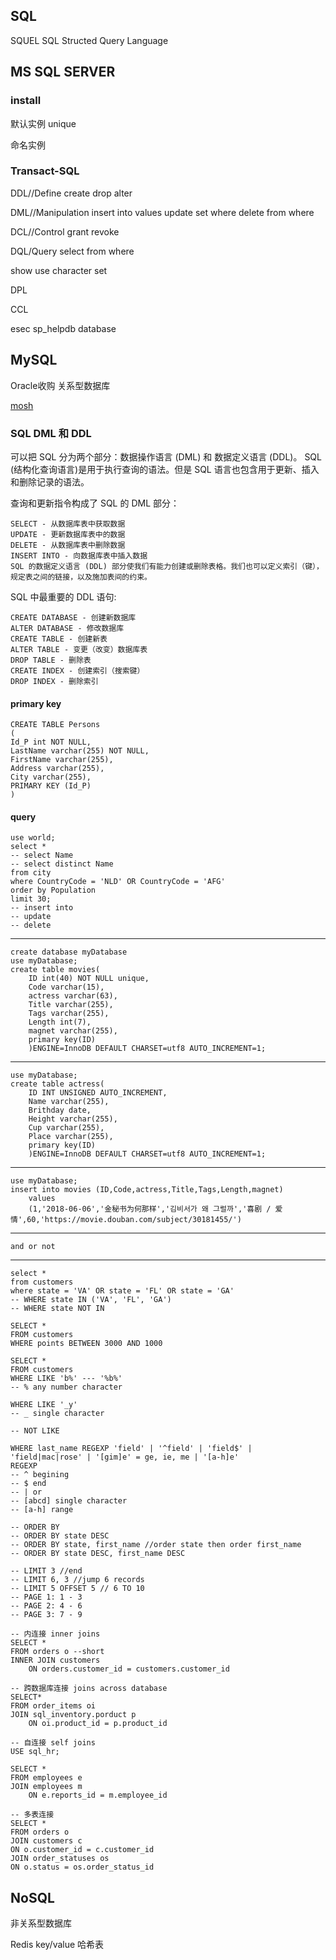 ## SQL

SQUEL SQL
Structed Query Language

## MS SQL SERVER

### install 
默认实例 unique

命名实例

### Transact-SQL

DDL//Define
create
drop
alter

DML//Manipulation
insert into  values
update set where
delete from where

DCL//Control
grant 
revoke

DQL/Query
select from where

show
use
character set

DPL

CCL

esec sp_helpdb database

## MySQL

Oracle收购
关系型数据库

[mosh](https://www.bilibili.com/video/BV1UE41147KC)

### SQL DML 和 DDL
可以把 SQL 分为两个部分：数据操作语言 (DML) 和 数据定义语言 (DDL)。
SQL (结构化查询语言)是用于执行查询的语法。但是 SQL 语言也包含用于更新、插入和删除记录的语法。

查询和更新指令构成了 SQL 的 DML 部分：

    SELECT - 从数据库表中获取数据
    UPDATE - 更新数据库表中的数据
    DELETE - 从数据库表中删除数据
    INSERT INTO - 向数据库表中插入数据
    SQL 的数据定义语言 (DDL) 部分使我们有能力创建或删除表格。我们也可以定义索引（键），规定表之间的链接，以及施加表间的约束。

SQL 中最重要的 DDL 语句:

    CREATE DATABASE - 创建新数据库
    ALTER DATABASE - 修改数据库
    CREATE TABLE - 创建新表
    ALTER TABLE - 变更（改变）数据库表
    DROP TABLE - 删除表
    CREATE INDEX - 创建索引（搜索键）
    DROP INDEX - 删除索引
#### primary key
    CREATE TABLE Persons
    (
    Id_P int NOT NULL,
    LastName varchar(255) NOT NULL,
    FirstName varchar(255),
    Address varchar(255),
    City varchar(255),
    PRIMARY KEY (Id_P)
    )
#### query
    use world;
    select * 
    -- select Name
    -- select distinct Name
    from city
    where CountryCode = 'NLD' OR CountryCode = 'AFG'
    order by Population
    limit 30;
    -- insert into
    -- update
    -- delete
---
    create database myDatabase
    use myDatabase;
    create table movies(
        ID int(40) NOT NULL unique,
        Code varchar(15),
        actress varchar(63),
        Title varchar(255),
        Tags varchar(255),
        Length int(7),
        magnet varchar(255),
        primary key(ID)
        )ENGINE=InnoDB DEFAULT CHARSET=utf8 AUTO_INCREMENT=1;
---
    use myDatabase;
    create table actress(
        ID INT UNSIGNED AUTO_INCREMENT,
        Name varchar(255),
        Brithday date,
        Height varchar(255),
        Cup varchar(255),
        Place varchar(255),
        primary key(ID)
        )ENGINE=InnoDB DEFAULT CHARSET=utf8 AUTO_INCREMENT=1;
---
    use myDatabase;
    insert into movies (ID,Code,actress,Title,Tags,Length,magnet)
        values
        (1,'2018-06-06','金秘书为何那样','김비서가 왜 그럴까','喜剧 / 爱情',60,'https://movie.douban.com/subject/30181455/')
---
    and or not
---
    select * 
    from customers
    where state = 'VA' OR state = 'FL' OR state = 'GA'
    -- WHERE state IN ('VA', 'FL', 'GA')
    -- WHERE state NOT IN

    SELECT * 
    FROM customers
    WHERE points BETWEEN 3000 AND 1000

    SELECT * 
    FROM customers
    WHERE LIKE 'b%' --- '%b%' 
    -- % any number character

    WHERE LIKE '_y'
    -- _ single character

    -- NOT LIKE

    WHERE last_name REGEXP 'field' | '^field' | 'field$' | 'field|mac|rose' | '[gim]e' = ge, ie, me | '[a-h]e'
    REGEXP
    -- ^ begining
    -- $ end
    -- | or
    -- [abcd] single character
    -- [a-h] range

    -- ORDER BY
    -- ORDER BY state DESC
    -- ORDER BY state, first_name //order state then order first_name
    -- ORDER BY state DESC, first_name DESC

    -- LIMIT 3 //end
    -- LIMIT 6, 3 //jump 6 records
    -- LIMIT 5 OFFSET 5 // 6 TO 10
    -- PAGE 1: 1 - 3
    -- PAGE 2: 4 - 6
    -- PAGE 3: 7 - 9

    -- 内连接 inner joins
    SELECT *
    FROM orders o --short
    INNER JOIN customers
        ON orders.customer_id = customers.customer_id
    
    -- 跨数据库连接 joins across database
    SELECT*
    FROM order_items oi
    JOIN sql_inventory.porduct p
        ON oi.product_id = p.product_id

    -- 自连接 self joins
    USE sql_hr;

    SELECT *
    FROM employees e
    JOIN employees m
        ON e.reports_id = m.employee_id

    -- 多表连接
    SELECT *
    FROM orders o
    JOIN customers c
    ON o.customer_id = c.customer_id
    JOIN order_statuses os
    ON o.status = os.order_status_id
## NoSQL

非关系型数据库

Redis key/value 哈希表
